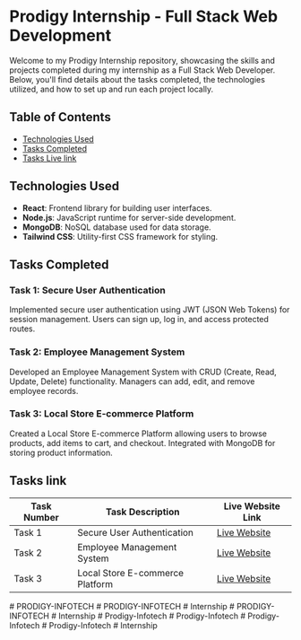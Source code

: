 # Prodigy Internship - Full Stack Web Development

Welcome to my Prodigy Internship repository, showcasing the skills and projects completed during my internship as a Full Stack Web Developer. Below, you'll find details about the tasks completed, the technologies utilized, and how to set up and run each project locally.

## Table of Contents

- [Technologies Used](#technologies-used)
- [Tasks Completed](#tasks-completed)
- [Tasks Live link](#Taskslink)


## Technologies Used

- **React**: Frontend library for building user interfaces.
- **Node.js**: JavaScript runtime for server-side development.
- **MongoDB**: NoSQL database used for data storage.
- **Tailwind CSS**: Utility-first CSS framework for styling.

## Tasks Completed

### Task 1: Secure User Authentication

Implemented secure user authentication using JWT (JSON Web Tokens) for session management. Users can sign up, log in, and access protected routes.

### Task 2: Employee Management System

Developed an Employee Management System with CRUD (Create, Read, Update, Delete) functionality. Managers can add, edit, and remove employee records.

### Task 3: Local Store E-commerce Platform

Created a Local Store E-commerce Platform allowing users to browse products, add items to cart, and checkout. Integrated with MongoDB for storing product information.



## Tasks link

| Task Number | Task Description                          | Live Website Link                                   |
|-------------|-------------------------------------------|-----------------------------------------------------|
| Task 1      | Secure User Authentication                | [Live Website](https://prodigy-internship-sigma.vercel.app)|
| Task 2      | Employee Management System                | [Live Website](https://prodigy-internship-fsii.vercel.app)|
| Task 3      | Local Store E-commerce Platform           | [Live Website](https://prodigy-internship-iii.vercel.app)|
#   P R O D I G Y - I N F O T E C H  
 #   P R O D I G Y - I N F O T E C H  
 #   I n t e r n s h i p  
 #   P R O D I G Y - I N F O T E C H  
 #   I n t e r n s h i p  
 #   P r o d i g y - I n f o t e c h  
 #   P r o d i g y - I n f o t e c h  
 #   P r o d i g y - I n f o t e c h  
 #   P r o d i g y - I n f o t e c h  
 #   I n t e r n s h i p  
 